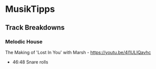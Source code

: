 # MusikTipps

## Track Breakdowns

### Melodic House
The Making of 'Lost In You' with Marsh - https://youtu.be/4I1ULIQavhc
- 46:48 Snare rolls
